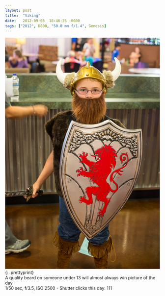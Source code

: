 ```yaml
---
layout: post
title:  "Viking"
date:   2012-09-05  18:46:23 -0600
tags: ["2012", D800, "50.0 mm f/1.4", Genesis]
---
```

![:title](/images/2012/2012_0905_DSC_1007.jpg)
{: .prettyprint}  
A quality beard on someone under 13 will almost always win picture of the day  
1/50 sec, f/3.5, ISO 2500 - Shutter clicks this day: 111